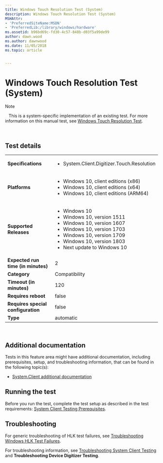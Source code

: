 ```yaml
---
title: Windows Touch Resolution Test (System)
description: Windows Touch Resolution Test (System)
MSHAttr:
- 'PreferredSiteName:MSDN'
- 'PreferredLib:/library/windows/hardware'
ms.assetid: b96bd69c-fd30-4c57-848b-d03f5a99de99
author: dawn.wood
ms.author: dawnwood
ms.date: 11/05/2018
ms.topic: article


---
```


# <span id="p_hlk_test.5c02e149-9770-4824-af8b-5af46df79330"></span>Windows Touch Resolution Test (System)

>[!NOTE]
>  
This is a system-specific implementation of an existing test. For more information on this manual test, see [Windows Touch Resolution Test](23833432-e861-4495-8580-0875c303340d.md).

 

## Test details
|||
|---|---|
| **Specifications**  | <ul><li>System.Client.Digitizer.Touch.Resolution</li></ul> |  
| **Platforms**   | <ul><li>Windows 10, client editions (x86)</li><li>Windows 10, client editions (x64)</li><li>Windows 10, client editions (ARM64)</li></ul> |
| **Supported Releases** | <ul><li>Windows 10</li><li>Windows 10, version 1511</li><li>Windows 10, version 1607</li><li>Windows 10, version 1703</li><li>Windows 10, version 1709</li><li>Windows 10, version 1803</li><li>Next update to Windows 10</li></ul> |
|**Expected run time (in minutes)**| 2 |
|**Category**| Compatibility |
|**Timeout (in minutes)**| 120 |
|**Requires reboot**| false |
|**Requires special configuration**| false |
|**Type**| automatic |

 

## <span id="Additional_documentation"></span><span id="additional_documentation"></span><span id="ADDITIONAL_DOCUMENTATION"></span>Additional documentation


Tests in this feature area might have additional documentation, including prerequisites, setup, and troubleshooting information, that can be found in the following topic(s):

-   [System.Client additional documentation](system-client-additional-documentation.md)

## <span id="Running_the_test"></span><span id="running_the_test"></span><span id="RUNNING_THE_TEST"></span>Running the test


Before you run the test, complete the test setup as described in the test requirements: [System Client Testing Prerequisites](system-client-testing-prerequisites.md).

## <span id="Troubleshooting"></span><span id="troubleshooting"></span><span id="TROUBLESHOOTING"></span>Troubleshooting


For generic troubleshooting of HLK test failures, see [Troubleshooting Windows HLK Test Failures](..\user\troubleshooting-windows-hlk-test-failures.md).

For troubleshooting information, see [Troubleshooting System Client Testing](troubleshooting-system-client-testing.md) and **Troubleshooting Device Digitizer Testing**.

 

 






